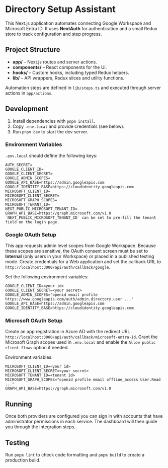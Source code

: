 # Directory Setup Assistant

This Next.js application automates connecting Google Workspace and Microsoft Entra ID. It uses **NextAuth** for authentication and a small Redux store to track configuration and step progress.

## Project Structure

- **app/** – Next.js routes and server actions.
- **components/** – React components for the UI.
- **hooks/** – Custom hooks, including typed Redux helpers.
- **lib/** – API wrappers, Redux slices and utility functions.

Automation steps are defined in `lib/steps.ts` and executed through server actions in `app/actions`.

## Development

1. Install dependencies with `pnpm install`.
2. Copy `.env.local` and provide credentials (see below).
3. Run `pnpm dev` to start the dev server.

### Environment Variables

`.env.local` should define the following keys:

```
AUTH_SECRET=
GOOGLE_CLIENT_ID=
GOOGLE_CLIENT_SECRET=
GOOGLE_ADMIN_SCOPES=
GOOGLE_API_BASE=https://admin.googleapis.com
GOOGLE_IDENTITY_BASE=https://cloudidentity.googleapis.com
MICROSOFT_CLIENT_ID=
MICROSOFT_CLIENT_SECRET=
MICROSOFT_GRAPH_SCOPES=
MICROSOFT_TENANT_ID=
NEXT_PUBLIC_MICROSOFT_TENANT_ID=
GRAPH_API_BASE=https://graph.microsoft.com/v1.0
`NEXT_PUBLIC_MICROSOFT_TENANT_ID` can be set to pre-fill the tenant field on the login page.
```

### Google OAuth Setup

This app requests admin level scopes from Google Workspace. Because these scopes are sensitive, the OAuth consent screen must be set to **Internal** (only users in your Workspace) or placed in a published testing mode. Create credentials for a Web application and set the callback URL to `http://localhost:3000/api/auth/callback/google`.

Set the following environment variables:

```
GOOGLE_CLIENT_ID=<your id>
GOOGLE_CLIENT_SECRET=<your secret>
GOOGLE_ADMIN_SCOPES="openid email profile https://www.googleapis.com/auth/admin.directory.user ..."
GOOGLE_API_BASE=https://admin.googleapis.com
GOOGLE_IDENTITY_BASE=https://cloudidentity.googleapis.com
```

### Microsoft OAuth Setup

Create an app registration in Azure AD with the redirect URL `http://localhost:3000/api/auth/callback/microsoft-entra-id`. Grant the Microsoft Graph scopes used in `.env.local` and enable the `Allow public client flows` option if needed.

Environment variables:

```
MICROSOFT_CLIENT_ID=<your id>
MICROSOFT_CLIENT_SECRET=<your secret>
MICROSOFT_TENANT_ID=<tenant id>
MICROSOFT_GRAPH_SCOPES="openid profile email offline_access User.Read ..."
GRAPH_API_BASE=https://graph.microsoft.com/v1.0
```

## Running

Once both providers are configured you can sign in with accounts that have administrator permissions in each service. The dashboard will then guide you through the integration steps.

## Testing

Run `pnpm lint` to check code formatting and `pnpm build` to create a production build.


